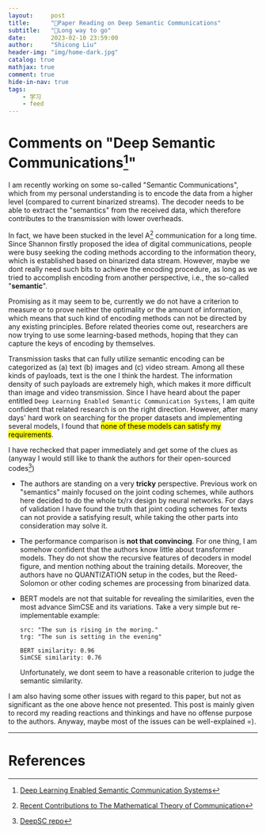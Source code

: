 ```yaml
---
layout:     post
title:      "🤔Paper Reading on Deep Semantic Communications"
subtitle:   "👣Long way to go"
date:       2023-02-10 23:59:00
author:     "Shicong Liu"
header-img: "img/home-dark.jpg"
catalog: true
mathjax: true
comment: true
hide-in-nav: true
tags:
    - 学习
    - feed
---
```



# Comments on "Deep Semantic Communications[^1]"

I am recently working on some so-called "Semantic Communications", which from my personal understanding is to encode the data from a higher level (compared to current binarized streams). The decoder needs to be able to extract the "semantics" from the received data, which therefore contributes to the transmission with lower overheads.




In fact, we have been stucked in the level A[^2] communication for a long time. Since Shannon firstly proposed the idea of digital communications, people were busy seeking the coding methods according to the information theory, which is established based on binarized data stream. However, maybe we dont really need such bits to achieve the encoding procedure, as long as we tried to accomplish encoding from another perspective, i.e., the so-called "**semantic**". 



Promising as it may seem to be, currently we do not have a criterion to measure or to prove neither the optimality or the amount of information, which means that such kind of encoding methods can not be directed by any existing principles. Before related theories come out, researchers are now trying to use some learning-based methods, hoping that they can capture the keys of encoding by themselves.



Transmission tasks that can fully utilize semantic encoding can be categorized as (a) text (b) images and (c) video stream. Among all these kinds of payloads, text is the one I think the hardest. The information density of such payloads are extremely high, which makes it more difficult than image and video transmission. Since I have heard about the paper entitled `Deep Learning Enabled Semantic Communication Systems`, I am quite confident that related research is on the right direction. However, after many days' hard work on searching for the proper datasets and implementing several models, I found that <mark>none of these models can satisfy my requirements</mark>.



I have rechecked that paper immediately and get some of the clues as (anyway I would still like to thank the authors for their open-sourced codes[^3])

- The authors are standing on a very **tricky** perspective. Previous work on "semantics" mainly focused on the joint coding schemes, while authors here decided to do the whole tx/rx design by neural networks. For days of validation I have found the truth that joint coding schemes for texts can not provide a satisfying result, while taking the other parts into consideration may solve it. 

- The performance comparison is **not that convincing**. For one thing, I am somehow confident that the authors know little about transformer models. They do not show the recursive features of decoders in model figure, and mention nothing about the training details. Moreover, the authors have no QUANTIZATION setup in the codes, but the Reed-Solomon or other coding schemes are processing from binarized data.

- BERT models are not that suitable for revealing the similarities, even the most advance SimCSE and its variations. Take a very simple but re-implementable example:

  ```
  src: "The sun is rising in the moring."
  trg: "The sun is setting in the evening"
  
  BERT similarity: 0.96
  SimCSE similarity: 0.76
  ```

  Unfortunately, we dont seem to have a reasonable criterion to judge the semantic similarity.



I am also having some other issues with regard to this paper, but not as significant as the one above hence not presented. This post is mainly given to record my reading reactions and thinkings and have no offense purpose to the authors. Anyway, maybe most of the issues can be well-explained =).



---

# References


[^1]:[Deep Learning Enabled Semantic Communication Systems](10.1109/TSP.2021.3071210)

[^2]:[Recent Contributions to The Mathematical Theory of Communication](https://www.jstor.org/stable/42581364)

[^3]:[DeepSC repo](https://github.com/13274086/DeepSC)